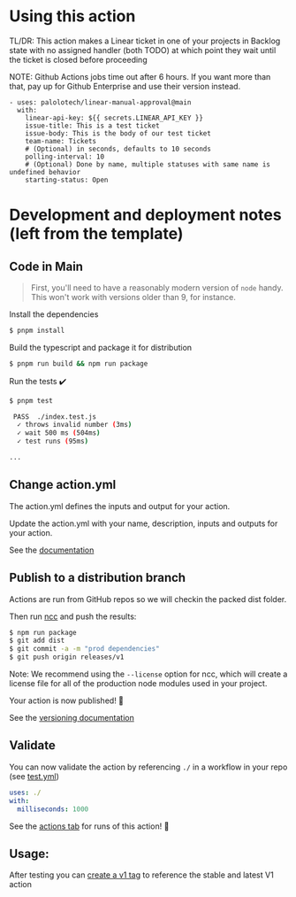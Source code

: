 
# Using this action

TL/DR: This action makes a Linear ticket in one of your projects in Backlog state with no
assigned handler (both TODO) at which point they wait until the ticket is closed before proceeding

NOTE: Github Actions jobs time out after 6 hours.  If you want more than that, pay up for Github Enterprise and use their version instead.  

```
- uses: palolotech/linear-manual-approval@main
  with:
    linear-api-key: ${{ secrets.LINEAR_API_KEY }}
    issue-title: This is a test ticket
    issue-body: This is the body of our test ticket
    team-name: Tickets
    # (Optional) in seconds, defaults to 10 seconds
    polling-interval: 10
    # (Optional) Done by name, multiple statuses with same name is undefined behavior
    starting-status: Open  
  ```


# Development and deployment notes (left from the template)

## Code in Main

> First, you'll need to have a reasonably modern version of `node` handy. This won't work with versions older than 9, for instance.

Install the dependencies

```bash
$ pnpm install
```

Build the typescript and package it for distribution

```bash
$ pnpm run build && npm run package
```

Run the tests :heavy_check_mark:

```bash
$ pnpm test

 PASS  ./index.test.js
  ✓ throws invalid number (3ms)
  ✓ wait 500 ms (504ms)
  ✓ test runs (95ms)

...
```

## Change action.yml

The action.yml defines the inputs and output for your action.

Update the action.yml with your name, description, inputs and outputs for your action.

See the [documentation](https://help.github.com/en/articles/metadata-syntax-for-github-actions)


## Publish to a distribution branch

Actions are run from GitHub repos so we will checkin the packed dist folder.

Then run [ncc](https://github.com/zeit/ncc) and push the results:

```bash
$ npm run package
$ git add dist
$ git commit -a -m "prod dependencies"
$ git push origin releases/v1
```

Note: We recommend using the `--license` option for ncc, which will create a license file for all of the production node modules used in your project.

Your action is now published! :rocket:

See the [versioning documentation](https://github.com/actions/toolkit/blob/master/docs/action-versioning.md)

## Validate

You can now validate the action by referencing `./` in a workflow in your repo (see [test.yml](.github/workflows/test.yml))

```yaml
uses: ./
with:
  milliseconds: 1000
```

See the [actions tab](https://github.com/actions/typescript-action/actions) for runs of this action! :rocket:

## Usage:

After testing you can [create a v1 tag](https://github.com/actions/toolkit/blob/master/docs/action-versioning.md) to reference the stable and latest V1 action
